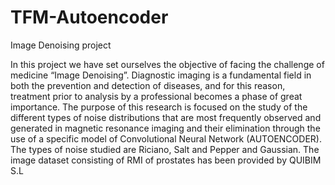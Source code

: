 # TFM-Autoencoder
 Image Denoising project

In this project we have set ourselves the objective of facing the challenge of medicine “Image Denoising”. Diagnostic imaging is a fundamental field in both the prevention and detection of diseases, and for this reason, treatment prior to analysis by a professional becomes a phase of great importance. The purpose of this research is focused on the study of the different types of noise distributions that are most frequently observed and generated in magnetic resonance imaging and their elimination through the use of a specific model of Convolutional Neural Network (AUTOENCODER). The types of noise studied are Riciano, Salt and Pepper and Gaussian. The image dataset consisting of RMI of prostates has been provided by QUIBIM S.L

